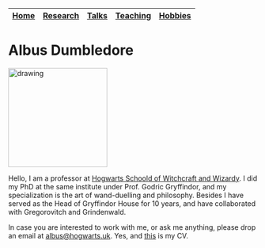 | [Home](README.md) | [Research](pages/research.md) | [Talks](pages/talks.md) | [Teaching](pages/teaching.md) | [Hobbies](pages/hobbies.md) |
| --- | --- | --- | --- | --- |

# Albus Dumbledore

<img src="pictures/my_photgraph.png" alt="drawing" width="200"/>

Hello, I am a professor at [Hogwarts Schoold of Witchcraft and Wizardy](https://hogwarts.uk). I did my PhD at the same institute under Prof. Godric Gryffindor, and my specialization is the art of wand-duelling and philosophy. Besides I have served as the Head of Gryffindor House for 10 years, and have collaborated with Gregorovitch and Grindenwald.

In case you are interested to work with me, or ask me anything, please drop an email at albus@hogwarts.uk. Yes, and [this](files/albus_CV.pdf) is my CV.
